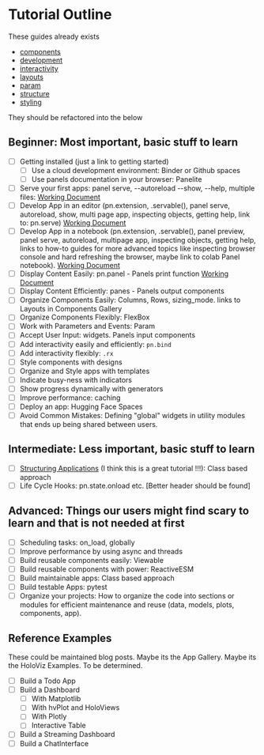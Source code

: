 # Tutorial Outline

These guides already exists

- [components](components.md)
- [development](development.md)
- [interactivity](interactivity.md)
- [layouts](layouts.md)
- [param](param.md)
- [structure](structure.md)
- [styling](styling.md)

They should be refactored into the below

## Beginner: Most important, basic stuff to learn

- [ ] Getting installed (just a link to getting started)
  - [ ] Use a cloud development environment: Binder or Github spaces
  - [ ] Use panels documentation in your browser: Panelite
- [ ] Serve your first apps: panel serve, --autoreload --show, --help, multiple files: [Working Document](https://github.com/holoviz/panel/blob/docs_fixes_1.4_a1_review/doc/tutorials/panel_serve.md)
- [ ] Develop App in an editor (pn.extension, .servable(), panel serve, autoreload, show, multi page app, inspecting objects, getting help, link to: pn.serve) [Working Document](https://github.com/holoviz/panel/blob/docs_fixes_1.4_a1_review/doc/tutorials/develop_editor.md)
- [ ] Develop App in a notebook (pn.extension, .servable(), panel preview, panel serve, autoreload, multipage app, inspecting objects, getting help, links to how-to guides for more advanced topics like inspecting browser console and hard refreshing the browser, maybe link to colab Panel notebook). [Working Document](https://github.com/holoviz/panel/blob/docs_fixes_1.4_a1_review/doc/tutorials/develop_notebook.md)
- [ ] Display Content Easily: pn.panel - Panels print function [Working Document](https://github.com/holoviz/panel/blob/docs_fixes_1.4_a1_review/doc/tutorials/display_pn_panel.md)
- [ ] Display Content Efficiently:  panes - Panels output components
- [ ] Organize Components Easily: Columns, Rows, sizing_mode. links to Layouts in Components Gallery
- [ ] Organize Components Flexibly: FlexBox
- [ ] Work with Parameters and Events: Param
- [ ] Accept User Input: widgets. Panels input components
- [ ] Add interactivity easily and efficiently: `pn.bind`
- [ ] Add interactivity flexibly: `.rx`
- [ ] Style components with designs
- [ ] Organize and Style apps with templates
- [ ] Indicate busy-ness with indicators
- [ ] Show progress dynamically with generators
- [ ] Improve performance: caching
- [ ] Deploy an app: Hugging Face Spaces
- [ ] Avoid Common Mistakes: Defining "global" widgets in utility modules that ends up being shared between users.

## Intermediate: Less important, basic stuff to learn

- [ ] [Structuring Applications](https://holoviz-dev.github.io/panel/tutorials/structure.html) (I think this is a great tutorial !!!): Class based approach
- [ ] Life Cycle Hooks: pn.state.onload etc. [Better header should be found]

## Advanced: Things our users might find scary to learn and that is not needed at first

- [ ] Scheduling tasks: on_load, globally
- [ ] Improve performance by using async and threads
- [ ] Build reusable components easily: Viewable
- [ ] Build reusable components with power: ReactiveESM
- [ ] Build maintainable apps: Class based approach
- [ ] Build testable Apps: pytest
- [ ] Organize your projects: How to organize the code into sections or modules for efficient maintenance and reuse (data, models, plots, components, app).

## Reference Examples

These could be maintained blog posts. Maybe its the App Gallery. Maybe its the HoloViz Examples. To be determined.

- [ ] Build a Todo App
- [ ] Build a Dashboard
  - [ ] With Matplotlib
  - [ ] With hvPlot and HoloViews
  - [ ] With Plotly
  - [ ] Interactive Table
- [ ] Build a Streaming Dashboard
- [ ] Build a ChatInterface

